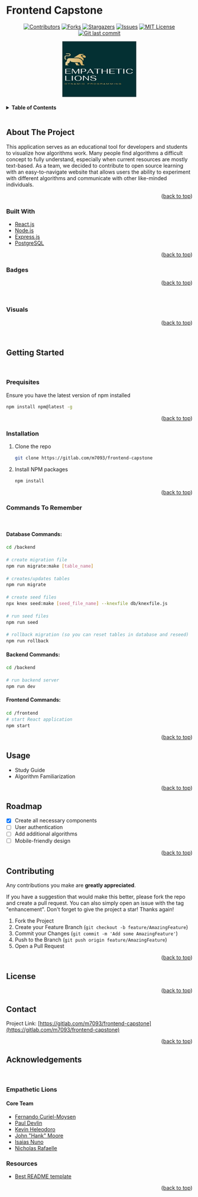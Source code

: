 # Frontend Capstone
<div align=center>

[![Contributors][contributors-shield]][contributors-url] 
[![Forks][forks-shield]][forks-url] 
[![Stargazers][stars-shield]][stars-url]
[![Issues][issues-shield]][issues-url]
[![MIT License][license-shield]][license-url]
[![Git last commit][last-commit]]()

</div>

<div align=center>
<a href="https://gitlab.com/m7093/frontend-capstone">
    <img src="./frontend/src/images/empathetic_lions.jpg" alt="Logo" width="200" height="150">
  </a>
</div>


</br>
<details>
  <summary><b>Table of Contents</b></summary>
  <ol>
    <li>
      <a href="#about-the-project">About The Project</a>
      <ul>
        <li><a href="#built-with">Built With</a></li>
        <li><a href="#visuals">Visuals</a></li>
      </ul>
    </li>
    <li>
      <a href="#getting-started">Getting Started</a>
      <ul>
        <li><a href="#prerequisites">Prerequisites</a></li>
        <li><a href="#installation">Installation</a></li>
        <li><a href="#commands-to-remember">Commands To Remember</a></li>
      </ul>
    </li>
    <li><a href="#usage">Usage</a></li>
    <li><a href="#roadmap">Roadmap</a></li>
    <li><a href="#contributing">Contributing</a></li>
    <li><a href="#license">License</a></li>
    <li><a href="#contact">Contact</a></li>
    <li><a href="#acknowledgements">Acknowledgements</a></li>
  </ol>
</details>
</br>

## About The Project
This application serves as an educational tool for developers and students to visualize how algorithms work. Many people find algorithms a difficult concept to fully understand, especially when current resources are mostly text-based. As a team, we decided to contribute to open source learning with an easy-to-navigate website that allows users the ability to experiment with different algorithms and communicate with other like-minded individuals.
<p align="right">(<a href="#top">back to top</a>)</p>

### Built With
* [React.js](https://reactjs.org/)
* [Node.js]()
* [Express.js]()
* [PostgreSQL]()
<p align="right">(<a href="#top">back to top</a>)</p>

### Badges
<p align="right">(<a href="#top">back to top</a>)</p>
</br>

### Visuals
<p align="right">(<a href="#top">back to top</a>)</p>
</br>

## Getting Started
</br>

### Prequisites
Ensure you have the latest version of npm installed
```sh
npm install npm@latest -g
```
<p align="right">(<a href="#top">back to top</a>)</p>

### Installation
1. Clone the repo
   ```sh
   git clone https://gitlab.com/m7093/frontend-capstone 
   ```
2. Install NPM packages
   ```sh
   npm install
   ```
<p align="right">(<a href="#top">back to top</a>)</p>


### Commands To Remember
</br>

#### Database Commands:
```sh
cd /backend

# create migration file
npm run migrate:make [table_name]

# creates/updates tables
npm run migrate

# create seed files
npx knex seed:make [seed_file_name] --knexfile db/knexfile.js

# run seed files
npm run seed

# rollback migration (so you can reset tables in database and reseed)
npm run rollback
```
#### Backend Commands:
```sh
cd /backend

# run backend server
npm run dev
```
#### Frontend Commands:
```sh
cd /frontend
# start React application
npm start
```
<p align="right">(<a href="#top">back to top</a>)</p>


## Usage
* Study Guide
* Algorithm Familiarization
<p align="right">(<a href="#top">back to top</a>)</p>

## Roadmap
- [x] Create all necessary components
- [ ] User authentication
- [ ] Add additional algorithms
- [ ] Mobile-friendly design

<p align="right">(<a href="#top">back to top</a>)</p>

## Contributing
Any contributions you make are **greatly appreciated**.

If you have a suggestion that would make this better, please fork the repo and create a pull request. You can also simply open an issue with the tag "enhancement".
Don't forget to give the project a star! Thanks again!

1. Fork the Project
2. Create your Feature Branch (`git checkout -b feature/AmazingFeature`)
3. Commit your Changes (`git commit -m 'Add some AmazingFeature'`)
4. Push to the Branch (`git push origin feature/AmazingFeature`)
5. Open a Pull Request
<p align="right">(<a href="#top">back to top</a>)</p>

## License
<p align="right">(<a href="#top">back to top</a>)</p>

## Contact
Project Link: [https://gitlab.com/m7093/frontend-capstone](https://gitlab.com/m7093/frontend-capstone)
<p align="right">(<a href="#top">back to top</a>)</p>

## Acknowledgements
</br>

### Empathetic Lions 
#### Core Team
* [Fernando Curiel-Moysen](https://www.linkedin.com/in/fernando-curiel-moysen/)
* [Paul Devlin](https://www.linkedin.com/in/pmdevlin/)
* [Kevin Heleodoro](https://www.linkedin.com/in/kevin-heleodoro/)
* [John "Hank" Moore](https://www.linkedin.com/in/john-ht-moore/)
* [Isaias Nuno](https://www.linkedin.com/in/isaias-nuno-galindo/)
* [Nicholas Rafaelle](https://www.linkedin.com/in/nick-raffaele/)

### Resources
* [Best README template](https://github.com/othneildrew/Best-README-Template/blob/master/README.md)
<p align="right">(<a href="#top">back to top</a>)</p>





<!-- MARKDOWN LINKS & IMAGES -->
<!-- https://www.markdownguide.org/basic-syntax/#reference-style-links -->
[contributors-shield]: https://img.shields.io/github/contributors/othneildrew/Best-README-Template.svg?style=for-the-badge
[contributors-url]: https://github.com/othneildrew/Best-README-Template/graphs/contributors
[forks-shield]: https://img.shields.io/github/forks/othneildrew/Best-README-Template.svg?style=for-the-badge
[forks-url]: https://github.com/othneildrew/Best-README-Template/network/members
[stars-shield]: https://img.shields.io/github/stars/othneildrew/Best-README-Template.svg?style=for-the-badge
[stars-url]: https://github.com/othneildrew/Best-README-Template/stargazers
[issues-shield]: https://img.shields.io/github/issues/othneildrew/Best-README-Template.svg?style=for-the-badge
[issues-url]: https://github.com/othneildrew/Best-README-Template/issues
[license-shield]: https://img.shields.io/github/license/othneildrew/Best-README-Template.svg?style=for-the-badge
[license-url]: https://github.com/othneildrew/Best-README-Template/blob/master/LICENSE.txt
[linkedin-shield]: https://img.shields.io/badge/-LinkedIn-black.svg?style=for-the-badge&logo=linkedin&colorB=555
[product-screenshot]: images/screenshot.png
[last-commit]: https://img.shields.io/github/last-commit/google/skia.svg?style=flat
